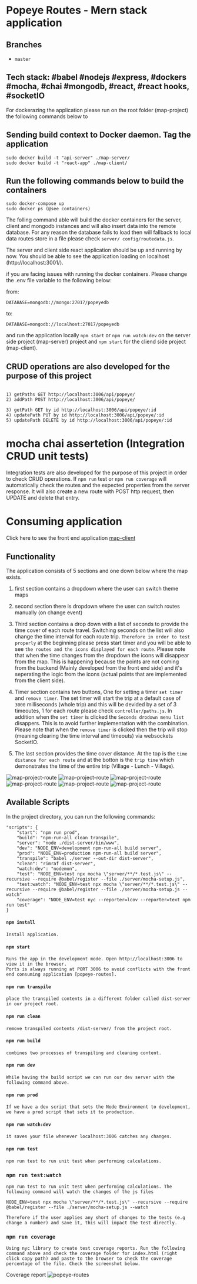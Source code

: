 # Popeye Routes - Mern stack application

## Branches
* `master`

## Tech stack: #babel #nodejs #express, #dockers #mocha, #chai #mongodb, #react, #react hooks, #socketIO

For dockerazing the application please run on the root folder (map-project) the following commands below to

## Sending build context to Docker daemon. Tag the application  
```
sudo docker build -t "api-server" ./map-server/
sudo docker build -t "react-app" ./map-client/
```

## Run the following commands below to build the containers
```
sudo docker-compose up
sudo docker ps (@see containers)
```

The folling command able will build the docker containers for the server, client and mongodb instances and will also insert data into the remote database. For any reason the database fails to load then will fallback to local data routes store in a file please check `server/ config/routedata.js`.

The server and client side react application should be up and running by now. You should be able to see the application loading on localhost (http://localhost:3001/). 

if you are facing issues with running the docker containers. Please change the .env file variable to the following below:

from:

```
DATABASE=mongodb://mongo:27017/popeyedb
```
to:

```
DATABASE=mongodb://localhost:27017/popeyedb
```

and run the application locally `npm start` or `npm run watch:dev` on the server side project (map-server) project and `npm start` for the cliend side project (map-client).

## CRUD operations are also developed for the purpose of this project

```

1) getPaths GET http://localhost:3006/api/popeye/
2) addPath POST http://localhost:3006/api/popeye/

3) getPath GET by id http://localhost:3006/api/popeye/:id
4) updatePath PUT by id http://localhost:3006/api/popeye/:id
5) updatePath DELETE by id http://localhost:3006/api/popeye/:id

```

# mocha chai assertetion (Integration CRUD unit tests)

Integration tests are also developed for the purpose of this project in order to check CRUD operations. If 
`npm run` test or `npm run coverage` will automatically check the routes and the expected properties from the server response. It will also create a new route with POST http request, then UPDATE and delete that entry.

# Consuming application
Click here to see the front end application [map-client](https://github.com/Kjack1983/map-project-route/tree/master/map-client)

## Functionality
The application consists of 5 sections and one down below where the map exists.

1) first section contains a dropdown where the user can switch theme maps

2) second section there is dropdown where the user can switch routes manually (on change event)

3) Third section contains a drop down with a list of seconds to provide the time cover of each route travel. Switching seconds on the list will also change the time interval for each route trip. `Therefore in order to test properly` at the beginning please press start timer and you will be able to see `the routes and the icons displayed for each route`. Please note that when the time changes from the dropdown the icons will disappear from the map. This is happening because the points are not coming from the backend (Mainly developed from the front end side) and it's seperating the logic from the icons (actual points that are implemented from the client side).

4) Timer section contains two buttons, One for setting a timer `set timer` and `remove timer`. The set timer will start the trip at a default case of `3000` milliseconds (whole trip) and this will be devided by a set of 3 timeoutes, 1 for each route please check `controller/paths.js`. In addition when the `set timer` is clicked the `Seconds drodown menu list` disappers. This is to avoid further implementation with the combination. Please note that when the `remove timer` is clicked then the trip will stop (meaning clearing the time interval and timeouts) via websockets SocketIO.

5) The last section provides the time cover distance. At the top is the `time distance for each route` and at the botton is the `trip time` which demonstrates the time of the entire trip (Village - Lunch - Village).


![map-project-route](/screenshots/screenshot1.png?raw=true "images")
![map-project-route](/screenshots/screenshot2.png?raw=true "images")
![map-project-route](/screenshots/screenshot3.png?raw=true "images")
![map-project-route](/screenshots/screenshot5.png?raw=true "images")
![map-project-route](/screenshots/screenshot6.png?raw=true "images")
![map-project-route](/screenshots/screenshot7.png?raw=true "images")

## Available Scripts

In the project directory, you can run the following commands:

```
"scripts": {
    "start": "npm run prod",
    "build": "npm-run-all clean transpile",
    "server": "node ./dist-server/bin/www",
    "dev": "NODE_ENV=development npm-run-all build server",
    "prod": "NODE_ENV=production npm-run-all build server",
    "transpile": "babel ./server --out-dir dist-server",
    "clean": "rimraf dist-server",
    "watch:dev": "nodemon",
    "test": "NODE_ENV=test npx mocha \"server/**/*.test.js\" --recursive --require @babel/register --file ./server/mocha-setup.js",
    "test:watch": "NODE_ENV=test npx mocha \"server/**/*.test.js\" --recursive --require @babel/register --file ./server/mocha-setup.js --watch"
    "coverage": "NODE_ENV=test nyc --reporter=lcov --reporter=text npm run test"
}
```

#### `npm install`

```
Install application. 
```

#### `npm start`

```
Runs the app in the development mode. Open http://localhost:3006 to view it in the browser.
Ports is always running at PORT 3006 to avoid conflicts with the front end consuming application [popeye-routes]. 

```

#### `npm run transpile`

```
place the transpiled contents in a different folder called dist-server in our project root.

```

#### `npm run clean`

```
remove transpiled contents /dist-server/ from the project root.

```

#### `npm run build`

```
combines two processes of transpiling and cleaning content.

```

#### `npm run dev`

```
While having the build script we can run our dev server with the following command above.

```

#### `npm run prod`

```
If we have a dev script that sets the Node Environment to development, we have a prod script that sets it to production.

```

#### `npm run watch:dev`

```
it saves your file whenever localhost:3006 catches any changes.

```

#### `npm run test`

```
npm run test to run unit test when performing calculations. 
```

### `npm run test:watch`

```
npm run test to run unit test when performing calculations. The following command will watch the changes of the js files

NODE_ENV=test npx mocha \"server/**/*.test.js\" --recursive --require @babel/register --file ./server/mocha-setup.js --watch

Therefore if the user applies any short of changes to the tests (e.g change a number) and save it, this will impact the test directly.
```

### `npm run coverage`

```
Using nyc library to create test coverage reports. Run the following command above and check the coverage folder for index.html (right click copy path) and paste to the browser to check the coverage percentage of the file. Check the screenshot below.

```

Coverage report ![popeye-routes](/screenshots/screenshot-coverage.png?raw=true "images")